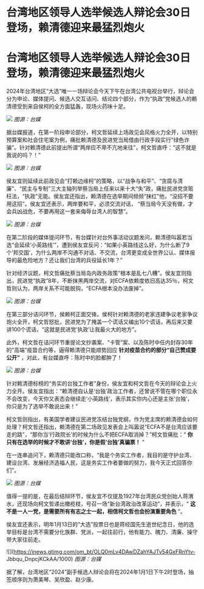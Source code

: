 # 台湾地区领导人选举候选人辩论会30日登场，赖清德迎来最猛烈炮火

# 台湾地区领导人选举候选人辩论会30日登场，赖清德迎来最猛烈炮火

2024年台湾地区“大选”唯一一场辩论会今天下午在台湾公共电视台举行，辩论会分为申论、媒体提问、候选人交互诘问、结论四个部分，作为“执政”党候选人的赖清德受到来自侯柯的全方面猛轰，现场火药味十足。

![](https://inews.gtimg.com/om_bt/OEFqIDKAhUvwU_NcD6p5LhbW0TIqFfmk22vo0g-eSp9KIAA/1000)
_图源：台媒_

据台媒报道，在第一阶段申论部分，柯文哲延续上场政见会风格火力全开，以特别预算案和社会住宅案为例，痛批赖清德及民进党当局借由行政手段实行“绿色诈骗”。针对赖清德此前提出所谓“两岸应不卑不亢地来往”，柯文哲直呼：“这不就是我说的吗？！”

![](https://inews.gtimg.com/om_bt/OyP0LsefNJYgauSzVMib0z4hGZkuDkmeT2C_LLHq8bADUAA/1000)
_图源：台媒_

侯友宜则延续此前政见会“打赖边缘柯”的策略，以“战争与和平”、“贪腐与清廉”、“民主与专制”三大主轴列举蔡当局上任来以来十大“失”政，痛批民进党贪赃枉法，“执政”无能。侯友宜还指出，赖清德在选举期间频频“抹红”他，“没招不要用这招”。侯友宜还表示，两岸要和平，必须交流对话，
“蔡当局今天没有做，才会兵凶战危，不要再用这一套来侮辱台湾人的智慧”。

![](https://inews.gtimg.com/om_bt/OHsIIocUpb6HA2a4C5LJwCDO59RMMTdVXVpYIwxVAj3KcAA/1000)
_图源：台媒_

在第二阶段的媒体提问环节，有台媒针对台外事活动议题发问，赖清德叫嚣若当选“会延续‘小英路线’”，遭到侯友宜反问：“如果小英路线这么好，为什么断了9个‘邦交国’，为什么两岸不沟通不对话、不交流，台湾更变成全世界公认、媒体报导的最危险地方？还让我们台湾的兵役延长1年？”

针对经济议题，柯文哲痛批蔡当局岛内政务政策“根本是乱七八糟”。侯友宜则指出，民进党“执政”8年，不断抹黑两岸交流，对ECFA依赖度依旧高达35％，柯文哲则认为，两岸关系不可能脱钩，“ECFA根本没办法废掉”。

![](https://inews.gtimg.com/om_bt/OrNdC8573i0E8LKLdDIyyqO3cZy9oo86LFYwgwiREnGfoAA/1000)
_图源：台媒_

在第三部分诘问环节，侯赖柯正面交锋。侯柯针对赖清德的老家违建争议老家争议炮火全开，柯文哲怒批，民进党为了掩盖一个谎话又编出10个谎话，再后来又要讲100个谎话，“这就是民进党‘执政’让我最火大的地方”。

此外，柯文哲在诘问环节重提论文抄袭案、“卡管”案、以及陈时中任内封存30年的“高端”疫苗合约等，逼得赖清德只能顺势回应
**针对疫苗合约的部分“自己赞成要公开”** ，对此，有台媒直呼：陈时中的脸都肿了！

![](https://inews.gtimg.com/om_bt/O0p8W-WCxyf3OahFOX5HHoLyx4ZNicBP4QuAFVmhohoOwAA/1000)
_图源：台媒_

针对赖清德标榜的“务实的台独工作者”身份，侯友宜和柯文哲在今天的辩论会上火力全开。侯友宜指出：“赖清德自认是‘台独’政治工作者，还曾说不管在哪个职位永不会改变，今天你又表态会继续走‘小英路线’，表示其实你内心还是主张‘台独’，你只是为了选举不敢说出来！”

柯文哲则指出，有美国学者建议民进党冻结台独党纲，作为党主席的赖清德会如何处理？柯文哲还指出，赖清德在第二场政见发表会上叫嚣说“ECFA不是台湾应该要走的路”，“那你当‘行政院长’的时候为什么不把ECFA取消掉？”柯文哲痛批：“
**你只有在选举的时候才不敢讲‘台独’，你是假‘台独’真骗票！** ”

在一连串追问下，赖清德只能改口称，“我是个务实工作者，我目的是守护台湾、建设台湾、发展经济造福人民，这是务实工作者要做的努力，我今天正式回答你们”。

![](https://inews.gtimg.com/om_bt/OJVyVA005cuL2p9biixKgDskH2w3AwKEZBQcZqmEinPB0AA/1000)
_图源：台媒_

值得一提的是，在最后结辩环节，侯友宜不仅提及1927年台湾民众党创始人蒋渭水，还现场向柯文哲递出橄榄枝，号召一场“新台湾政治改革运动”，并表示，“
**这不是一人一党，是需要所有有志之士一起，相信柯文哲也会扮演重要角色** ”。

侯友宜还表示，明年1月13日的“大选”投票日也是蒋经国先生逝世纪念日，他的选举目标是台湾不需要分化族群、党派，一起往前行，他有能力、魄力、清廉、操守带大家往前走。

![](https://inews.gtimg.com/om_bt/OLQ0mLv4DAwDZahYAJTv54GxFRnYtv-
Jbbqu_DnpcjKCkAA/1000) _图源：台媒_

据了解，台湾地区“2024”副手候选人辩论会将在2024年1月1日下午2时登场，抽签顺序则为萧美琴、吴欣盈、赵少康。

